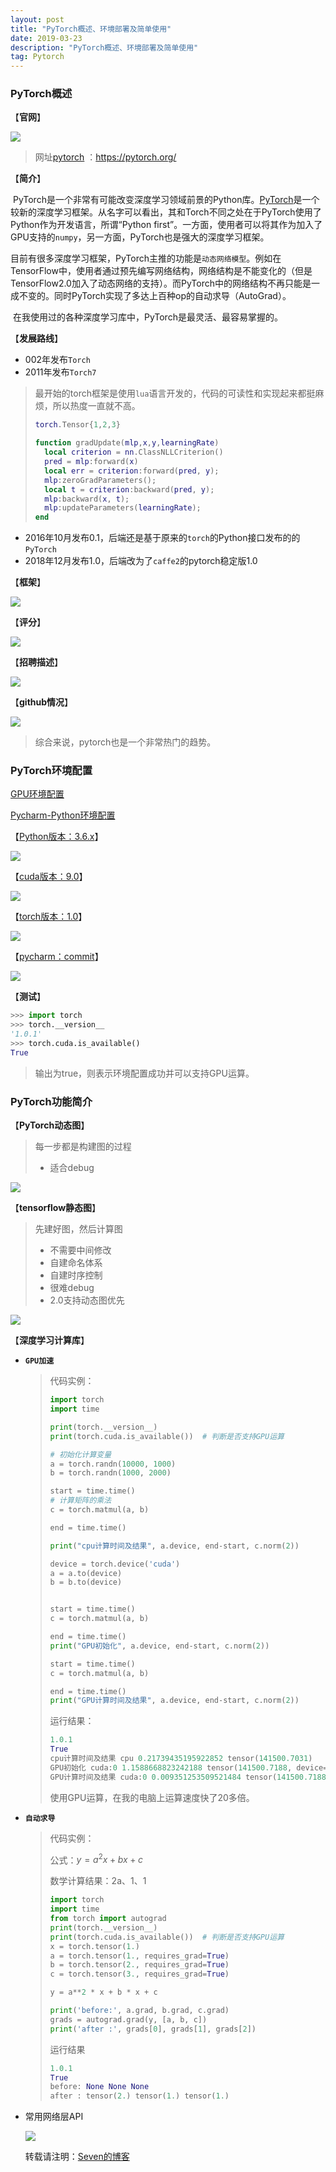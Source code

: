 ```yaml
---
layout: post
title: "PyTorch概述、环境部署及简单使用"
date: 2019-03-23
description: "PyTorch概述、环境部署及简单使用"
tag: Pytorch
---
```


### PyTorch概述

【**官网**】

![](https://eveseven.oss-cn-shanghai.aliyuncs.com/20190305150727.png)

> 网址[pytorch](https://pytorch.org/) ：https://pytorch.org/

【**简介**】

​	PyTorch是一个非常有可能改变深度学习领域前景的Python库。[PyTorch](https://github.com/pytorch/pytorch)是一个较新的深度学习框架。从名字可以看出，其和Torch不同之处在于PyTorch使用了Python作为开发语言，所谓“Python first”。一方面，使用者可以将其作为加入了GPU支持的`numpy`，另一方面，PyTorch也是强大的深度学习框架。

​	目前有很多深度学习框架，PyTorch主推的功能是`动态网络模型`。例如在TensorFlow中，使用者通过预先编写网络结构，网络结构是不能变化的（但是TensorFlow2.0加入了动态网络的支持）。而PyTorch中的网络结构不再只能是一成不变的。同时PyTorch实现了多达上百种op的自动求导（AutoGrad）。

​	在我使用过的各种深度学习库中，PyTorch是最灵活、最容易掌握的。

【**发展路线**】

- 002年发布`Torch`
- 2011年发布`Torch7`

> 最开始的torch框架是使用`lua`语言开发的，代码的可读性和实现起来都挺麻烦，所以热度一直就不高。
>
> ```lua
> torch.Tensor{1,2,3}
> 
> function gradUpdate(mlp,x,y,learningRate)
>   local criterion = nn.ClassNLLCriterion()
>   pred = mlp:forward(x)
>   local err = criterion:forward(pred, y); 
>   mlp:zeroGradParameters();
>   local t = criterion:backward(pred, y);
>   mlp:backward(x, t);
>   mlp:updateParameters(learningRate);
> end
> ```

- 2016年10月发布0.1，后端还是基于原来的`torch`的Python接口发布的的`PyTorch`
- 2018年12月发布1.0，后端改为了`caffe2`的pytorch稳定版1.0

【**框架**】

  ![](https://eveseven.oss-cn-shanghai.aliyuncs.com/20190221140942.png)

【**评分**】

![](https://eveseven.oss-cn-shanghai.aliyuncs.com/20190305152746.png)

【**招聘描述**】

![](https://eveseven.oss-cn-shanghai.aliyuncs.com/20190305152857.png)

【**github情况**】

![](https://eveseven.oss-cn-shanghai.aliyuncs.com/20190305153024.png)

> 综合来说，pytorch也是一个非常热门的趋势。

### PyTorch环境配置

[GPU环境配置](https://sevenold.github.io/2018/08/TensorFlow-windows/)

[Pycharm-Python环境配置](https://sevenold.github.io/2018/11/anaconda-windows/)

【[Python版本：3.6.x](https://www.python.org/)】

![](https://eveseven.oss-cn-shanghai.aliyuncs.com/20190221154911.png)

【[cuda版本：9.0](https://developer.nvidia.com/cuda-downloads)】

![](https://eveseven.oss-cn-shanghai.aliyuncs.com/20190221154939.png)

【[torch版本：1.0](https://pytorch.org/)】

![](https://eveseven.oss-cn-shanghai.aliyuncs.com/20190221154743.png)

【[pycharm：commit](https://www.jetbrains.com/pycharm/)】

![](https://eveseven.oss-cn-shanghai.aliyuncs.com/20190221155001.png)

【**测试**】

```python
>>> import torch
>>> torch.__version__
'1.0.1'
>>> torch.cuda.is_available()
True
```

> 输出为true，则表示环境配置成功并可以支持GPU运算。

### PyTorch功能简介

【**PyTorch动态图**】

> 每一步都是构建图的过程
>
> - 适合debug

![](https://eveseven.oss-cn-shanghai.aliyuncs.com/dynamic_graph.gif)

【**tensorflow静态图**】

> 先建好图，然后计算图
>
> - 不需要中间修改
> - 自建命名体系
> - 自建时序控制
> - 很难debug
> - 2.0支持动态图优先

![](https://eveseven.oss-cn-shanghai.aliyuncs.com/20190305153526.png)

【**深度学习计算库**】

- **`GPU加速`**

  > 代码实例：
  >
  > ```python
  > import torch
  > import time
  > 
  > print(torch.__version__)
  > print(torch.cuda.is_available())  # 判断是否支持GPU运算
  > 
  > # 初始化计算变量
  > a = torch.randn(10000, 1000)
  > b = torch.randn(1000, 2000)
  > 
  > start = time.time()
  > # 计算矩阵的乘法
  > c = torch.matmul(a, b)
  > 
  > end = time.time()
  > 
  > print("cpu计算时间及结果", a.device, end-start, c.norm(2))
  > 
  > device = torch.device('cuda')
  > a = a.to(device)
  > b = b.to(device)
  > 
  > 
  > start = time.time()
  > c = torch.matmul(a, b)
  > 
  > end = time.time()
  > print("GPU初始化", a.device, end-start, c.norm(2))
  > 
  > start = time.time()
  > c = torch.matmul(a, b)
  > 
  > end = time.time()
  > print("GPU计算时间及结果", a.device, end-start, c.norm(2))
  > ```
  >
  > 运行结果：
  >
  > ```python
  > 1.0.1
  > True
  > cpu计算时间及结果 cpu 0.21739435195922852 tensor(141500.7031)
  > GPU初始化 cuda:0 1.1588668823242188 tensor(141500.7188, device='cuda:0')
  > GPU计算时间及结果 cuda:0 0.009351253509521484 tensor(141500.7188, device='cuda:0')
  > ```
  >
  > 使用GPU运算，在我的电脑上运算速度快了20多倍。

- **`自动求导`**

  > 代码实例：
  >
  > 公式：$y = a^2x+bx+c$
  >
  > 数学计算结果：2a、1、1
  >
  > ```python
  > import torch
  > import time
  > from torch import autograd
  > print(torch.__version__)
  > print(torch.cuda.is_available())  # 判断是否支持GPU运算
  > x = torch.tensor(1.)
  > a = torch.tensor(1., requires_grad=True)
  > b = torch.tensor(2., requires_grad=True)
  > c = torch.tensor(3., requires_grad=True)
  > 
  > y = a**2 * x + b * x + c
  > 
  > print('before:', a.grad, b.grad, c.grad)
  > grads = autograd.grad(y, [a, b, c])
  > print('after :', grads[0], grads[1], grads[2])
  > ```
  >
  > 运行结果
  >
  > ```python
  > 1.0.1
  > True
  > before: None None None
  > after : tensor(2.) tensor(1.) tensor(1.)
  > ```

- 常用网络层API

  ![](https://eveseven.oss-cn-shanghai.aliyuncs.com/20190221152531.png)

  转载请注明：[Seven的博客](http://sevenold.github.io)

